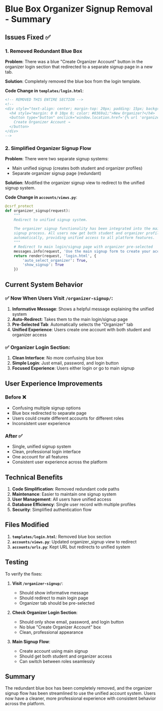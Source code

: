 # Blue Box Organizer Signup Removal - Summary

## Issues Fixed ✅

### 1. **Removed Redundant Blue Box**
**Problem**: There was a blue "Create Organizer Account" button in the organizer login section that redirected to a separate signup page in a new tab.

**Solution**: Completely removed the blue box from the login template.

**Code Change in `templates/login.html`**:
```html
<!-- REMOVED THIS ENTIRE SECTION -->
<!--
<div style="text-align: center; margin-top: 20px; padding: 15px; background: #f0f9ff; border: 2px solid #0ea5e9; border-radius: 8px;">
  <h4 style="margin: 0 0 10px 0; color: #0369a1;">New Organizer?</h4>
  <button type="button" onclick="window.location.href='{% url 'organizer_signup' %}'" style="...">
    Create Organizer Account →
  </button>
</div>
-->
```

### 2. **Simplified Organizer Signup Flow**
**Problem**: There were two separate signup systems:
- Main unified signup (creates both student and organizer profiles)
- Separate organizer signup page (redundant)

**Solution**: Modified the organizer signup view to redirect to the unified signup system.

**Code Change in `accounts/views.py`**:
```python
@csrf_protect
def organizer_signup(request):
    """
    Redirect to unified signup system.
    
    The organizer signup functionality has been integrated into the main
    signup process. All users now get both student and organizer profiles
    automatically, providing unified access to all platform features.
    """
    # Redirect to main login/signup page with organizer pre-selected
    messages.info(request, 'Use the main signup form to create your account. You\'ll get access to both Student and Organizer features automatically!')
    return render(request, 'login.html', {
        'auto_select_organizer': True,
        'show_signup': True
    })
```

## Current System Behavior

### ✅ **Now When Users Visit `/organizer-signup/`:**
1. **Informative Message**: Shows a helpful message explaining the unified system
2. **Auto-Redirect**: Takes them to the main login/signup page
3. **Pre-Selected Tab**: Automatically selects the "Organizer" tab
4. **Unified Experience**: Users create one account with both student and organizer access

### ✅ **Organizer Login Section:**
1. **Clean Interface**: No more confusing blue box
2. **Simple Login**: Just email, password, and login button
3. **Focused Experience**: Users either login or go to main signup

## User Experience Improvements

### Before ❌
- Confusing multiple signup options
- Blue box redirected to separate page
- Users could create different accounts for different roles
- Inconsistent user experience

### After ✅
- Single, unified signup system
- Clean, professional login interface
- One account for all features
- Consistent user experience across the platform

## Technical Benefits

1. **Code Simplification**: Removed redundant code paths
2. **Maintenance**: Easier to maintain one signup system
3. **User Management**: All users have unified access
4. **Database Efficiency**: Single user record with multiple profiles
5. **Security**: Simplified authentication flow

## Files Modified

1. **`templates/login.html`**: Removed blue box section
2. **`accounts/views.py`**: Updated organizer_signup view to redirect
3. **`accounts/urls.py`**: Kept URL but redirects to unified system

## Testing

To verify the fixes:

1. **Visit `/organizer-signup/`**:
   - Should show informative message
   - Should redirect to main login page
   - Organizer tab should be pre-selected

2. **Check Organizer Login Section**:
   - Should only show email, password, and login button
   - No blue "Create Organizer Account" box
   - Clean, professional appearance

3. **Main Signup Flow**:
   - Create account using main signup
   - Should get both student and organizer access
   - Can switch between roles seamlessly

## Summary

The redundant blue box has been completely removed, and the organizer signup flow has been streamlined to use the unified account system. Users now have a cleaner, more professional experience with consistent behavior across the platform.
